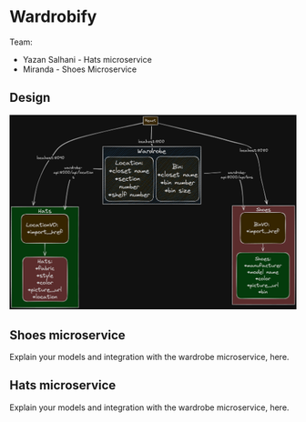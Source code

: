 # Wardrobify

Team:

* Yazan Salhani - Hats microservice
* Miranda - Shoes Microservice

## Design
![An excalidraw gragh to show the architecture of the project](image.png)


## Shoes microservice

Explain your models and integration with the wardrobe
microservice, here.



## Hats microservice

Explain your models and integration with the wardrobe
microservice, here.

